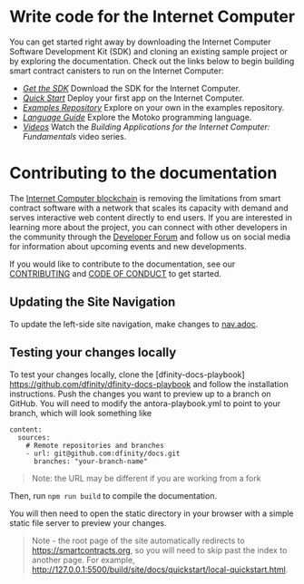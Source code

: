 # Write code for the Internet Computer

You can get started right away by downloading the Internet Computer Software Development Kit (SDK) and cloning an existing sample project or by exploring the documentation. Check out the links below to begin building smart contract canisters to run on the Internet Computer:

- [*Get the SDK*](https://smartcontracts.org/docs/download.html) Download the SDK for the Internet Computer.
- [*Quick Start*](https://smartcontracts.org/docs/quickstart/quickstart-intro.html) Deploy your first app on the Internet Computer.
- [*Examples Repository*](https://github.com/dfinity/examples) Explore on your own in the examples repository.
- [*Language Guide*](https://smartcontracts.org/docs/language-guide/motoko.html) Explore the Motoko programming language.
- [*Videos*](https://smartcontracts.org/docs/videos-tutorials.html) Watch the _Building Applications for the Internet Computer: Fundamentals_ video series.

# Contributing to the documentation

The [Internet Computer blockchain](https://dfinity.org/developers) is removing the limitations from smart contract software with a network that scales its capacity with demand and serves interactive web content directly to end users. 
If you are interested in learning more about the project, you can connect with other developers in the community through the [Developer Forum](https://forum.dfinity.org/) and follow us on social media for information about upcoming events and new developments.

If you would like to contribute to the documentation, see our [CONTRIBUTING](.github/CONTRIBUTING.md) and [CODE OF CONDUCT](.github/CODE_OF_CONDUCT.md) to get started.

## Updating the Site Navigation

To update the left-side site navigation, make changes to [nav.adoc](modules/ROOT/nav.adoc).

## Testing your changes locally

To test your changes locally, clone the [dfinity-docs-playbook] https://github.com/dfinity/dfinity-docs-playbook and follow the installation instructions. Push the changes you want to preview up to a branch on GitHub. You will need to modify the 
antora-playbook.yml to point to your branch, which will look something like

```
content:
  sources:
    # Remote repositories and branches
    - url: git@github.com:dfinity/docs.git
      branches: "your-branch-name"
```

> Note: the URL may be different if you are working from a fork

Then, run `npm run build` to compile the documentation.

You will then need to open the static directory in your browser with a simple static file server to preview your changes. 

> Note - the root page of the site automatically redirects to https://smartcontracts.org, so you will need to skip past the index to another page. For example, http://127.0.0.1:5500/build/site/docs/quickstart/local-quickstart.html.
